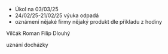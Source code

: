 * Úkol na 03/03/25  
* 24/02/25-21/02/25 výuka odpadá
* oznámení nějaké firmy nějaký produkt dle příkladu z hodiny

Vilčák Roman
Filip Dlouhý 

uznání docházky
